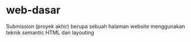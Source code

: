 # web-dasar
Submission (proyek akhir) berupa sebuah halaman website menggunakan teknik semantic HTML dan layouting
